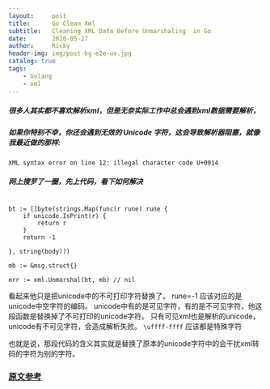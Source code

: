 ```yaml
---
layout:     post
title:      Go Clean Xml 
subtitle:   Cleaning XML Data Before Unmarshaling  in Go
date:       2020-05-27
author:     Ricky
header-img: img/post-bg-e2e-ux.jpg
catalog: true
tags:
    - Golang
    - xml
---
```



##### 很多人其实都不喜欢解析xml，但是无奈实际工作中总会遇到xml数据需要解析，
##### 如果你特别不幸，你还会遇到无效的 Unicode 字符，这会导致解析器阻塞，就像我最近做的那样:


```shell script
XML syntax error on line 12: illegal character code U+0014
```


##### 网上搜罗了一圈，先上代码，看下如何解决


```golang

bt := []byte(strings.Map(func(r rune) rune {
    if unicode.IsPrint(r) {
        return r
    }
    return -1

}, string(body)))

mb := &msg.struct{}

err := xml.Unmarshal(bt, mb) // nil

```

看起来他只是把unicode中的不可打印字符替换了。
rune=-1 应该对应的是unicode中空字符的编码。
unicode中有的是可见字符，有的是不可见字符，他这段函数是替换掉了不可打印的unicode字符。
只有可见xml也是解析的unicode，unicode有不可见字符，会造成解析失败。
```\uffff-ffff``` 应该都是特殊字符 

也就是说，那段代码的含义其实就是替换了原本的unicode字符中的会干扰xml转码的字符为别的字符。

### [原文参考](https://blog.zikes.me/post/cleaning-xml-files-before-unmarshaling-in-go/)
